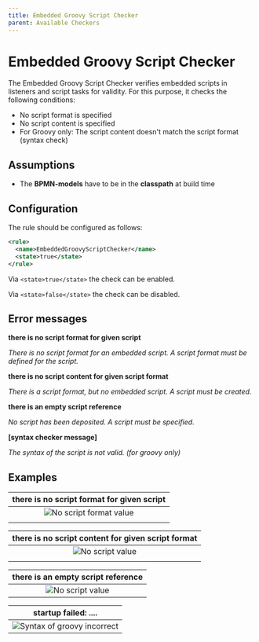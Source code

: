 ```yaml
---
title: Embedded Groovy Script Checker
parent: Available Checkers
---
```

Embedded Groovy Script Checker
=================================
The Embedded Groovy Script Checker verifies embedded scripts in listeners and script tasks for validity.
For this purpose, it checks the following conditions:
- No script format is specified
- No script content is specified
- For Groovy only: The script content doesn't match the script format (syntax check)

## Assumptions
- The **BPMN-models** have to be in the **classpath** at build time

## Configuration
The rule should be configured as follows:
```xml
<rule>
  <name>EmbeddedGroovyScriptChecker</name>
  <state>true</state>
</rule>
```

Via `<state>true</state>` the check can be enabled.

Via `<state>false</state>` the check can be disabled.

## Error messages
**there is no script format for given script**

_There is no script format for an embedded script. A script format must be defined for the script._

**there is no script content for given script format**

_There is a script format, but no embedded script. A script must be created._

**there is an empty script reference**

_No script has been deposited. A script must be specified._

**[syntax checker message]**

_The syntax of the script is not valid. (for groovy only)_

## Examples

| **there is no script format for given script**                                                         | 
|:------------------------------------------------------------------------------------------------------:| 
|![No script format value](../img/EmbeddedGroovyScriptChecker_EmptyScriptFormat.PNG "No script format")     |
| |

| **there is no script content for given script format**                                                 |
|:------------------------------------------------------------------------------------------------------:| 
| ![No script value](../img/EmbeddedGroovyScriptChecker_EmptyScript.PNG "Script must provide a value")      |
| |

| **there is an empty script reference**                                                                 |
|:------------------------------------------------------------------------------------------------------:| 
![No script value](../img/EmbeddedGroovyScriptChecker_EmptyScriptReference.PNG "Script must provide a value")|

| **startup failed: ....**                                                                               |
|:------------------------------------------------------------------------------------------------------:| 
![Syntax of groovy incorrect](../img/EmbeddedGroovyScriptChecker_InvalidGroovyScript.PNG "Syntax error")    |

